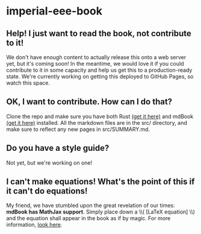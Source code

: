 # imperial-eee-book

## Help! I just want to read the book, not contribute to it!
We don't have enough content to actually release this onto a web server yet, but it's coming soon!
In the meantime, we would love it if you could contribute to it in some capacity and help us get this to a production-ready state.
We're currently working on getting this deployed to GitHub Pages, so watch this space.

## OK, I want to contribute. How can I do that?
Clone the repo and make sure you have both Rust [(get it here)](https://www.rust-lang.org/tools/install)  and mdBook [(get it here)](https://rust-lang.github.io/mdBook/guide/installation.html) installed. All the markdown files are in the src/ directory, and make sure to reflect any new pages in src/SUMMARY.md.

## Do you have a style guide?
Not yet, but we're working on one!

## I can't make equations! What's the point of this if it can't do equations!
My friend, we have stumbled upon the great revelation of our times: **mdBook has MathJax support**. Simply place down a \\\\( [LaTeX equation] \\\\) and the equation shall appear in the book as if by magic. For more information, [look here](https://rust-lang.github.io/mdBook/format/mathjax.html).